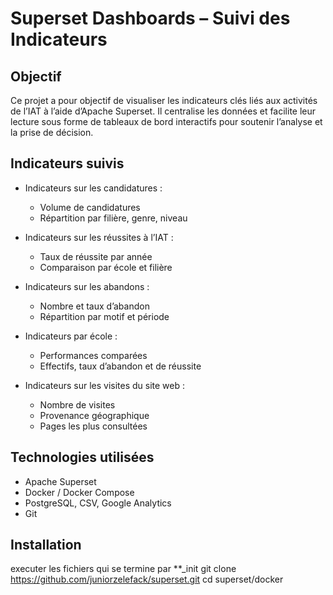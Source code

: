 # Superset Dashboards – Suivi des Indicateurs

## Objectif

Ce projet a pour objectif de visualiser les indicateurs clés liés aux activités de l’IAT à l’aide d’Apache Superset. Il centralise les données et facilite leur lecture sous forme de tableaux de bord interactifs pour soutenir l’analyse et la prise de décision.

## Indicateurs suivis

- Indicateurs sur les candidatures :
  - Volume de candidatures
  - Répartition par filière, genre, niveau

- Indicateurs sur les réussites à l’IAT :
  - Taux de réussite par année
  - Comparaison par école et filière

- Indicateurs sur les abandons :
  - Nombre et taux d’abandon
  - Répartition par motif et période

- Indicateurs par école :
  - Performances comparées
  - Effectifs, taux d’abandon et de réussite

- Indicateurs sur les visites du site web :
  - Nombre de visites
  - Provenance géographique
  - Pages les plus consultées

## Technologies utilisées

- Apache Superset
- Docker / Docker Compose
- PostgreSQL, CSV, Google Analytics
- Git

## Installation

executer les fichiers qui se termine par **_init
git clone https://github.com/juniorzelefack/superset.git
cd superset/docker
